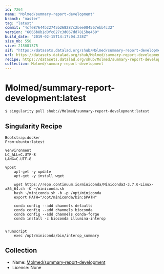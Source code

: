 ```yaml
---
id: 7264
name: "Molmed/summary-report-development"
branch: "master"
tag: "latest"
commit: "4cfe87644b22745b268287c2bee084567ebb4c32"
version: "6665b8b1d0fc627c3d067dd7815be450"
build_date: "2019-02-15T14:17:04.238Z"
size_mb: 558
size: 218681375
sif: "https://datasets.datalad.org/shub/Molmed/summary-report-development/latest/2019-02-15-4cfe8764-6665b8b1/6665b8b1d0fc627c3d067dd7815be450.simg"
url: https://datasets.datalad.org/shub/Molmed/summary-report-development/latest/2019-02-15-4cfe8764-6665b8b1/
recipe: https://datasets.datalad.org/shub/Molmed/summary-report-development/latest/2019-02-15-4cfe8764-6665b8b1/Singularity
collection: Molmed/summary-report-development
---
```


# Molmed/summary-report-development:latest

```bash
$ singularity pull shub://Molmed/summary-report-development:latest
```

## Singularity Recipe

```singularity
Bootstrap:docker
From:ubuntu:latest

%environment
LC_ALL=C.UTF-8
LANG=C.UTF-8

%post
    apt-get -y update
    apt-get -y install wget

    wget https://repo.continuum.io/miniconda/Miniconda3-3.7.0-Linux-x86_64.sh -O ~/miniconda.sh
    bash ~/miniconda.sh -b -p /opt/miniconda
    export PATH="/opt/miniconda/bin:$PATH"

    conda config --add channels defaults
    conda config --add channels bioconda
    conda config --add channels conda-forge
    conda install -c bioconda illumina-interop


%runscript
    exec /opt/miniconda/bin/interop_summary
```

## Collection

 - Name: [Molmed/summary-report-development](https://github.com/Molmed/summary-report-development)
 - License: None

